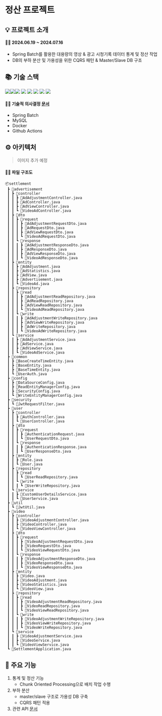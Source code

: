 # 정산 프로젝트

## 💡 프로젝트 소개

#### 🧑‍💻 2024.06.19 ~ 2024.07.16

- Spring Batch를 활용한 대용량의 영상 & 광고 시청기록 데이터 통계 및 정산 작업
- DB의 부하 분산 및 가용성을 위한 CQRS 패턴 & Master/Slave DB 구조

## 📚 기술 스택
<img src="https://img.shields.io/badge/Spring Boot-6DB33F?style=for-the-badge&logo=Spring Boot&logoColor=white"><img src="https://img.shields.io/badge/Spring Security-6DB33F?style=for-the-badge&logo=Spring Security&logoColor=white"><img src="https://img.shields.io/badge/Gradle-02303A?style=for-the-badge&logo=Gradle&logoColor=white">
<img src="https://img.shields.io/badge/MySQL-4479A1?style=for-the-badge&logo=MySQL&logoColor=white">
<img src="https://img.shields.io/badge/Docker-2496ED?style=for-the-badge&logo=Docker&logoColor=white">
<img src="https://img.shields.io/badge/Github Actions-2088FF?style=for-the-badge&logo=Github Actions&logoColor=white">
<img src="https://img.shields.io/badge/AWS EC2-FF9900?style=for-the-badge&logo=Spring Boot&logoColor=white">
<img src="https://img.shields.io/badge/AWS Route 53-8C4FFF?style=for-the-badge&logo=Spring Boot&logoColor=white">

<p/>

#### 🧑‍💻 기술적 의사결정 [문서](https://available-snow-c33.notion.site/262cb2b4de4e4b269c862f2a5a17a347)

- Spring Batch
- MySQL
- Docker
- Github Actions

## ⚙️ 아키텍처

> 이미지 추가 예정


#### 🧑‍💻 파일 구조도

```
📦settlement
 ┣ 📂advertisement
 ┃ ┣ 📂controller
 ┃ ┃ ┣ 📜AdAdjustmentController.java
 ┃ ┃ ┣ 📜AdController.java
 ┃ ┃ ┣ 📜AdViewController.java
 ┃ ┃ ┗ 📜VideoAdController.java
 ┃ ┣ 📂dto
 ┃ ┃ ┣ 📂request
 ┃ ┃ ┃ ┣ 📜AdAdjustmentRequestDto.java
 ┃ ┃ ┃ ┣ 📜AdRequestDto.java
 ┃ ┃ ┃ ┣ 📜AdViewRequestDto.java
 ┃ ┃ ┃ ┗ 📜VideoAdRequestDto.java
 ┃ ┃ ┗ 📂response
 ┃ ┃ ┃ ┣ 📜AdAdjustmentResponseDto.java
 ┃ ┃ ┃ ┣ 📜AdResponseDto.java
 ┃ ┃ ┃ ┣ 📜AdViewResponseDto.java
 ┃ ┃ ┃ ┗ 📜VideoAdResponseDto.java
 ┃ ┣ 📂entity
 ┃ ┃ ┣ 📜AdAdjustment.java
 ┃ ┃ ┣ 📜AdStatistics.java
 ┃ ┃ ┣ 📜AdView.java
 ┃ ┃ ┣ 📜Advertisement.java
 ┃ ┃ ┗ 📜VideoAd.java
 ┃ ┣ 📂repository
 ┃ ┃ ┣ 📂read
 ┃ ┃ ┃ ┣ 📜AdAdjustmentReadRepository.java
 ┃ ┃ ┃ ┣ 📜AdReadRepository.java
 ┃ ┃ ┃ ┣ 📜AdViewReadRepository.java
 ┃ ┃ ┃ ┗ 📜VideoAdReadRepository.java
 ┃ ┃ ┗ 📂write
 ┃ ┃ ┃ ┣ 📜AdAdjustmentWriteRepository.java
 ┃ ┃ ┃ ┣ 📜AdViewWriteRepository.java
 ┃ ┃ ┃ ┣ 📜AdWriteRepository.java
 ┃ ┃ ┃ ┗ 📜VideoAdWriteRepository.java
 ┃ ┗ 📂service
 ┃ ┃ ┣ 📜AdAdjustmentService.java
 ┃ ┃ ┣ 📜AdService.java
 ┃ ┃ ┣ 📜AdViewService.java
 ┃ ┃ ┗ 📜VideoAdService.java
 ┣ 📂common
 ┃ ┣ 📜BaseCreateTimeEntity.java
 ┃ ┣ 📜BaseEntity.java
 ┃ ┣ 📜BaseTimeEntity.java
 ┃ ┗ 📜UserAuth.java
 ┣ 📂config
 ┃ ┣ 📜DataSourceConfig.java
 ┃ ┣ 📜ReadEntityManagerConfig.java
 ┃ ┣ 📜SecurityConfig.java
 ┃ ┗ 📜WriteEntityManagerConfig.java
 ┣ 📂security
 ┃ ┗ 📜JwtRequestFilter.java
 ┣ 📂user
 ┃ ┣ 📂controller
 ┃ ┃ ┣ 📜AuthController.java
 ┃ ┃ ┗ 📜UserController.java
 ┃ ┣ 📂dto
 ┃ ┃ ┣ 📂request
 ┃ ┃ ┃ ┣ 📜AuthenticationRequest.java
 ┃ ┃ ┃ ┗ 📜UserRequestDto.java
 ┃ ┃ ┗ 📂response
 ┃ ┃ ┃ ┣ 📜AuthenticationResponse.java
 ┃ ┃ ┃ ┗ 📜UserResponseDto.java
 ┃ ┣ 📂entity
 ┃ ┃ ┣ 📜Role.java
 ┃ ┃ ┗ 📜User.java
 ┃ ┣ 📂repository
 ┃ ┃ ┣ 📂read
 ┃ ┃ ┃ ┗ 📜UserReadRepository.java
 ┃ ┃ ┗ 📂write
 ┃ ┃ ┃ ┗ 📜UserWriteRepository.java
 ┃ ┗ 📂service
 ┃ ┃ ┣ 📜CustomUserDetailsService.java
 ┃ ┃ ┗ 📜UserService.java
 ┣ 📂util
 ┃ ┗ 📜JwtUtil.java
 ┣ 📂video
 ┃ ┣ 📂controller
 ┃ ┃ ┣ 📜VideoAdjustmentController.java
 ┃ ┃ ┣ 📜VideoController.java
 ┃ ┃ ┗ 📜VideoViewController.java
 ┃ ┣ 📂dto
 ┃ ┃ ┣ 📂request
 ┃ ┃ ┃ ┣ 📜VideoAdjustmentRequestDto.java
 ┃ ┃ ┃ ┣ 📜VideoRequestDto.java
 ┃ ┃ ┃ ┗ 📜VideoViewRequestDto.java
 ┃ ┃ ┗ 📂response
 ┃ ┃ ┃ ┣ 📜VideoAdjustmentResponseDto.java
 ┃ ┃ ┃ ┣ 📜VideoResponseDto.java
 ┃ ┃ ┃ ┗ 📜VideoViewResponseDto.java
 ┃ ┣ 📂entity
 ┃ ┃ ┣ 📜Video.java
 ┃ ┃ ┣ 📜VideoAdjustment.java
 ┃ ┃ ┣ 📜VideoStatistics.java
 ┃ ┃ ┗ 📜VideoView.java
 ┃ ┣ 📂repository
 ┃ ┃ ┣ 📂read
 ┃ ┃ ┃ ┣ 📜VideoAdjustmentReadRepository.java
 ┃ ┃ ┃ ┣ 📜VideoReadRepository.java
 ┃ ┃ ┃ ┗ 📜VideoViewReadRepository.java
 ┃ ┃ ┗ 📂write
 ┃ ┃ ┃ ┣ 📜VideoAdjustmentWriteRepository.java
 ┃ ┃ ┃ ┣ 📜VideoViewWriteRepository.java
 ┃ ┃ ┃ ┗ 📜VideoWriteRepository.java
 ┃ ┗ 📂service
 ┃ ┃ ┣ 📜VideoAdjustmentService.java
 ┃ ┃ ┣ 📜VideoService.java
 ┃ ┃ ┗ 📜VideoViewService.java
 ┗ 📜SettlementApplication.java
```

## 🫧 주요 기능
1. 통계 및 정산 기능
    - Chunk Oriented Processing으로 배치 작업 수행
2. 부하 분산
    - master/slave 구조로 가용성 DB 구축
    - CQRS 패턴 적용
3. 관련 API [문서](https://available-snow-c33.notion.site/API-30c1782c32364730b292483c0f49de61?pvs=4)
